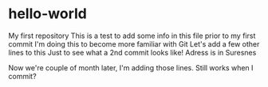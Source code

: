 # hello-world
My first repository 
This is a test to add some info in this file prior to my first commit
I'm doing this to become more familiar with Git
Let's add a few other lines to this
Just to see what a 2nd commit looks like!
Adress is in Suresnes

Now we're couple of month later, I'm adding those lines.
Still works when I commit?
